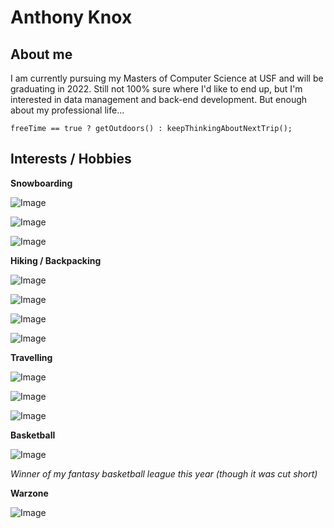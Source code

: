 # **Anthony Knox**

## About me

I am currently pursuing my Masters of Computer Science at USF and will be graduating in 2022. Still not 100% sure where I'd like to end up, but I'm interested in data management and back-end development. But enough about my professional life...

`freeTime == true ? getOutdoors() : keepThinkingAboutNextTrip();`

## Interests / Hobbies

**Snowboarding**

![Image](pics/Snowboarding1.JPG)

![Image](pics/Snowboarding2.JPG)

![Image](pics/Snowboarding3.JPG)

**Hiking / Backpacking**

![Image](pics/Hiking1.JPG)

![Image](pics/Hiking2.JPG)

![Image](pics/Hiking3.jpg)

![Image](pics/Hiking4.JPG)

**Travelling**

![Image](pics/Travel1.JPG)

![Image](pics/Travel2.JPG)

![Image](pics/Travel3.JPG)

**Basketball**

![Image](pics/Warriors.jpg)

*Winner of my fantasy basketball league this year (though it was cut short)*

**Warzone**

![Image](pics/Warzone.jpeg)
